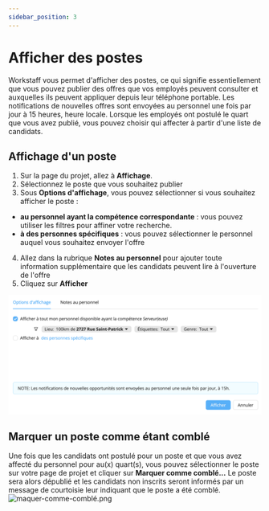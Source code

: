 ```yaml
---
sidebar_position: 3
---
```


# Afficher des postes
Workstaff vous permet d'afficher des postes, ce qui signifie essentiellement que vous pouvez publier des offres que vos employés peuvent consulter et auxquelles ils peuvent appliquer depuis leur téléphone portable. Les notifications de nouvelles offres sont envoyées au personnel une fois par jour à 15 heures, heure locale. Lorsque les employés ont postulé le quart que vous avez publié, vous pouvez choisir qui affecter à partir d'une liste de candidats.

## Affichage d'un poste
1. Sur la page du projet, allez à **Affichage**.
2. Sélectionnez le poste que vous souhaitez publier
3. Sous **Options d'affichage**, vous pouvez sélectionner si vous souhaitez afficher le poste :
- **au personnel ayant la compétence correspondante** : vous pouvez utiliser les filtres pour affiner votre recherche.
- **à des personnes spécifiques** : vous pouvez sélectionner le personnel auquel vous souhaitez envoyer l'offre
4. Allez dans la rubrique **Notes au personnel** pour ajouter toute information supplémentaire que les candidats peuvent lire à l'ouverture de l'offre
5. Cliquez sur **Afficher**

![affichage.png](Images/affichage.png)

## Marquer un poste comme étant comblé
Une fois que les candidats ont postulé pour un poste et que vous avez affecté du personnel pour au(x) quart(s), vous pouvez sélectionner le poste sur votre page de projet et cliquer sur **Marquer comme comblé...** Le poste sera alors dépublié et les candidats non inscrits seront informés par un message de courtoisie leur indiquant que le poste a été comblé.
![maquer-comme-comblé.png](Images/marquer-comme-comblé.png)